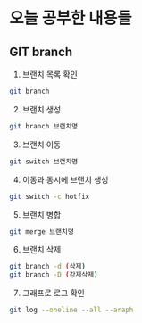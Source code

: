 # 오늘 공부한 내용들

##  GIT branch
1.  브랜치 목록 확인
```bash 
git branch
```
2.  브랜치 생성
   ```bash
   git branch 브랜치명
   ```
3.  브랜치 이동
   ```bash
   git switch 브랜치명
   ```
4.  이동과 동시에 브랜치 생성
   ```bash
   git switch -c hotfix
   ```
   5. 브랜치 병합
   ```bash
   git merge 브랜치명
   ```
   6. 브랜치 삭제
   ```bash
   git branch -d (삭제)
   git branch -D (강제삭제)
   ```
   7. 그래프로 로그 확인
   ```bash
   git log --oneline --all --araph
   ```